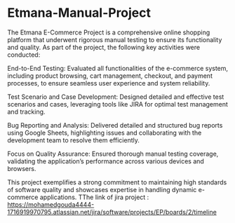 # Etmana-Manual-Project

 The Etmana E-Commerce Project is a comprehensive online shopping platform that underwent rigorous manual testing to ensure its functionality and quality. As part of the project, the following key activities were conducted:

End-to-End Testing: Evaluated all functionalities of the e-commerce system, including product browsing, cart management, checkout, 
and payment processes, to ensure seamless user experience and system reliability.

Test Scenario and Case Development: Designed detailed and effective test scenarios and cases, leveraging tools like JIRA for optimal test management and tracking.

Bug Reporting and Analysis: Delivered detailed and structured bug reports using Google Sheets, highlighting issues and collaborating with the development team to resolve them efficiently.

Focus on Quality Assurance: Ensured thorough manual testing coverage, validating the application’s performance across various devices and browsers.

This project exemplifies a strong commitment to maintaining high standards of software quality and showcases expertise in handling dynamic e-commerce applications.
TThe  link of jira project :  https://mohamedgouda4444-1716919970795.atlassian.net/jira/software/projects/EP/boards/2/timeline
